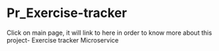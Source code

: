 # Pr_Exercise-tracker
Click on main page, it will link to here in order to know more about this project- Exercise tracker Microservice
